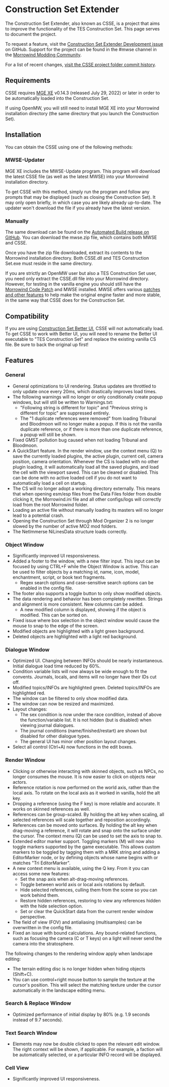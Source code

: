 # Construction Set Extender

The Construction Set Extender, also known as CSSE, is a project that aims to improve the functionality of the TES Construction Set. This page serves to document the project.

To request a feature, visit the [Construction Set Extender Development issue](https://github.com/MWSE/MWSE/issues/397) on GitHub. Support for the project can be found in the #mwse channel in the [Morrowind Modding Community](https://discord.me/page/mwmods).

For a list of recent changes, [visit the CSSE project folder commit history](https://github.com/MWSE/MWSE/commits/master/CSSE).

## Requirements

CSSE requires [MGE XE](https://www.nexusmods.com/morrowind/mods/41102?) v0.14.3 (released July 29, 2022) or later in order to be automatically loaded into the Construction Set.

If using OpenMW, you will still need to install MGE XE into your Morrowind installation directory (the same directory that you launch the Construction Set).

## Installation

You can obtain the CSSE using one of the following methods:

### MWSE-Updater

MGE XE includes the MWSE-Update program. This program will download the latest CSSE file (as well as the latest MWSE) into your Morrowind installation directory.

To get CSSE with this method, simply run the program and follow any prompts that may be displayed (such as closing the Construction Set). It may only open briefly, in which case you are likely already up-to-date. The updater won't download the file if you already have the latest version.

### Manually

The same download can be found on the [Automated Build release on GitHub](https://github.com/MWSE/MWSE/releases/tag/build-automatic). You can download the mwse.zip file, which contains both MWSE and CSSE.

Once you have the zip file downloaded, extract its contents to the Morrowind installation directory. Both CSSE.dll and TES Construction Set.exe must reside in the same directory.

If you are strictly an OpenMW user but also a TES Construction Set user, you need only extract the CSSE.dll file into your Morrowind directory. However, for testing in the vanilla engine you should still have the [Morrowind Code Patch](https://www.nexusmods.com/morrowind/mods/19510) and MWSE installed. MWSE offers various [patches and other features](https://mwse.github.io/MWSE/references/general/patches/) to help make the original engine faster and more stable, in the same way that CSSE does for the Construction Set.

## Compatibility

If you are using [Construction Set Better UI](https://www.nexusmods.com/morrowind/mods/50311), CSSE will not automatically load. To get CSSE to work with Better UI, you will need to rename the Better UI executable to "TES Construction Set" and replace the existing vanilla CS file. Be sure to back the original up first!

## Features

### General

* General optimizations to UI rendering. Status updates are throttled to only update once every 20ms, which drastically improves load times.
* The following warnings will no longer or only conditionally create popup windows, but will still be written to Warnings.txt:
	* "Following string is different for topic" and "Previous string is different for topic" are suppressed entirely.
	* The "1 duplicate references were removed" from loading Tribunal and Bloodmoon will no longer make a popup. If this is not the vanilla duplicate reference, or if there is more than one duplicate reference, a popup will still be shown.
* Fixed GMST pollution bug caused when not loading Tribunal and Bloodmoon.
* A QuickStart feature. In the render window, use the context menu (Q) to save the currently loaded plugins, the active plugin, current cell, camera position, camera orientation. Whenever the CS is loaded with no other plugin loading, it will automatically load all the saved plugins, and load the cell with the viewport saved. This can be cleared or disabled. This can be done with no active loaded cell if you do not want to automatically load a cell on startup.
* The CS will no longer adopt a working directory externally. This means that when opening esm/esp files from the Data Files folder from double clicking it, the Morrowind.ini file and all other configs/logs will correctly load from the root Morrowind folder.
* Loading an active file without manually loading its masters will no longer lead to a potential crash.
* Opening the Construction Set through Mod Organizer 2 is no longer slowed by the number of active MO2 mod folders.
* The NetImmerse NiLinesData structure loads correctly.

### Object Window

* Significantly improved UI responsiveness.
* Added a footer to the window, with a new filter input. This input can be focused by using CTRL+F while the Object Window is active. This can be used to filter objects by a matching id, name, icon, model, enchantment, script, or book text fragments.
	* Regex search options and case-sensitive search options can be enabled in the config file.
* The footer also supports a toggle button to only show modified objects.
* The data rendering and behavior has been completely rewritten. Strings and alignment is more consistent. New columns can be added.
	* A new modified column is displayed, showing if the object is modified. This can be sorted on.
* Fixed issue where box selection in the object window would cause the mouse to snap to the edge of the screen.
* Modified objects are highlighted with a light green background.
* Deleted objects are highlighted with a light red background.

### Dialogue Window

* Optimized UI. Changing between INFOs should be nearly instantaneous. Initial dialogue load time reduced by 60%.
* Condition variable lists will now always be wide enough to fit the convents. Journals, locals, and items will no longer have their IDs cut off.
* Modified topics/INFOs are highlighted green. Deleted topics/INFOs are highlighted red.
* The window can be filtered to only show modified data.
* The window can now be resized and maximized.
* Layout changes:
	* The sex condition is now under the race condition, instead of above the function/variable list. It is not hidden (but is disabled) when viewing journal dialogues.
	* The journal conditions (name/finished/restart) are shown but disabled for other dialogue types.
	* The general UI has minor other position layout changes.
* Select all control (Ctrl+A) now functions in the edit boxes.

### Render Window

* Clicking or otherwise interacting with skinned objects, such as NPCs, no longer consumes the mouse. It is now easier to click on objects near actors.
* Reference rotation is now performed on the world axis, rather than the local axis. To rotate on the local axis as it worked in vanilla, hold the alt key.
* Dropping a reference (using the F key) is more reliable and accurate. It works on skinned references as well.
* References can be group-scaled. By holding the alt key when scaling, all selected references will scale together and reposition accordingly.
* References can be moved onto surfaces. By holding the alt key when drag-moving a reference, it will rotate and snap onto the surface under the cursor. The context menu (Q) can be used to set the axis to snap to.
* Extended editor marker support. Toggling markers (M) will now also toggle markers supported by the game executable. This allows custom markers to be toggled by tagging them with a MRK string and adding a EditorMarker node, or by defining objects whose name begins with or matches "Tri EditorMarker".
* A new context menu is available, using the Q key. From it you can access some new features:
	* Set the snap axis when alt-drag-moving references.
	* Toggle between world axis or local axis rotations by default.
	* Hide selected references, culling them from the scene so you can work behind them.
	* Restore hidden references, restoring to view any references hidden with the hide selection option.
	* Set or clear the QuickStart data from the current render window perspective.
* The field of view (FOV) and antialiasing (multisamples) can be overwritten in the config file.
* Fixed an issue with bound calculations. Any bound-related functions, such as focusing the camera (C or T keys) on a light will never send the camera into the stratosphere.

The following changes to the rendering window apply when landscape editing:

* The terrain editing disc is no longer hidden when hiding objects (Shift+C).
* You can use control+right mouse button to sample the texture at the cursor's position. This will select the matching texture under the cursor automatically in the landscape editing menu.

### Search & Replace Window

* Optimized performance of initial display by 80% (e.g. 1.9 seconds instead of 9.7 seconds).

### Text Search Window

* Elements may now be double clicked to open the relevant edit window. The right context will be shown, if applicable. For example, a faction will be automatically selected, or a particular INFO record will be displayed.

### Cell View

* Significantly improved UI responsiveness.
